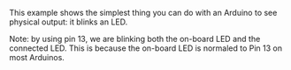 This example shows the simplest thing you can do with an Arduino to see physical output: it blinks an LED.

Note: by using pin 13, we are blinking both the on-board LED and the connected LED. This is because the on-board LED is normaled to Pin 13 on most Arduinos.
